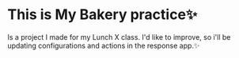 # This is My Bakery practice✨
Is a project  I made for my Lunch X class. I'd like to improve, so i'll be updating configurations and actions in the response app.✨ 
